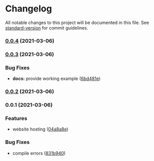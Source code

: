 # Changelog

All notable changes to this project will be documented in this file. See [standard-version](https://github.com/conventional-changelog/standard-version) for commit guidelines.

### [0.0.4](https://github.com/hollanddd/cdk-construct-website/compare/v0.0.3...v0.0.4) (2021-03-06)

### [0.0.3](https://github.com/hollanddd/cdk-construct-website/compare/v0.0.2...v0.0.3) (2021-03-06)


### Bug Fixes

* **docs:** provide working example ([6bd481e](https://github.com/hollanddd/cdk-construct-website/commit/6bd481eb5bbf07e95896b43d6d81a53cdaadfc90))

### [0.0.2](https://github.com/hollanddd/cdk-construct-website/compare/v0.0.1...v0.0.2) (2021-03-06)

### 0.0.1 (2021-03-06)


### Features

* website hosting ([04a8a8e](https://github.com/hollanddd/cdk-construct-website/commit/04a8a8e29a1a190466ec1157a6b6e8c703cf08f7))


### Bug Fixes

* compile errors ([831b940](https://github.com/hollanddd/cdk-construct-website/commit/831b94005bfa2f6d0bdb8bd6ae09b2606723c437))
